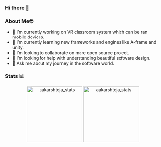 ### Hi there 👋

<!--
**abdulsalam0/abdulsalam0** is a ✨ _special_ ✨ repository because its `README.md` (this file) appears on your GitHub profile.
-->
### About Me🤓
- 🔭 I’m currently working on VR classroom system which can be ran mobile devices.
- 🌱 I’m currently learning new frameworks and engines like A-frame and unity.
- 👯 I’m looking to collaborate on more open source project.
- 🤔 I’m looking for help with understanding beautiful software design.
- 💬 Ask me about my journey in the software world.
<!--
- 📫 How to reach me: ...
- 😄 Pronouns: ...
- ⚡ Fun fact: ...
-->


### Stats 📊
<p align="center"> 
  <img height="180em" src="https://github-readme-stats.vercel.app/api?username=abdulsalam0&show_icons=true&theme=dark&icon_color=1ed9cf" alt="aakarshteja_stats" /> 
  <img height="180em" src="https://github-readme-stats.vercel.app/api/top-langs/?username=abdulsalam0&layout=compact&theme=dark" alt="aakarshteja_stats" />
</p>

